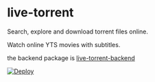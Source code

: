 # live-torrent

Search, explore and download torrent files online.

Watch online YTS movies with subtitles.

the backend package is [live-torrent-backend](https://github.com/Davenchy/live-torrent-backend)

[![Deploy](https://www.herokucdn.com/deploy/button.svg)](https://heroku.com/deploy?template=https://github.com/iamthenewking/live-torrent)

